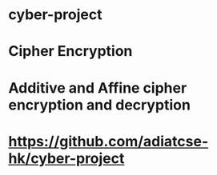 # cyber-project
# Cipher Encryption
# Additive and Affine cipher encryption and decryption
# https://github.com/adiatcse-hk/cyber-project
